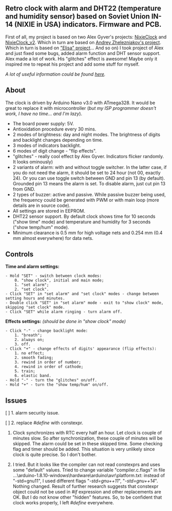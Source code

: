 ## Retro clock with alarm and DHT22 (temperature and humidity sensor) based on Soviet Union IN-14 (NIXIE in USA) indicators. Firmware and PCB.

First of all, my project is based on two Alex Gyver's projects: [NixieClock](https://github.com/AlexGyver/NixieClock) and [NixieClock_v2](https://github.com/AlexGyver/NixieClock_v2). Which in turn are based on [Andrey Zhelezniakov's project](https://itworkclub.ru/arduino-%D1%87%D0%B0%D1%81%D1%8B-%D0%BD%D0%B0-%D0%B3%D0%B0%D0%B7%D0%BE%D1%80%D0%B0%D0%B7%D1%80%D1%8F%D0%B4%D0%BD%D1%8B%D1%85-%D0%B8%D0%BD%D0%B4%D0%B8%D0%BA%D0%B0%D1%82%D0%BE%D1%80%D0%B0%D1%85/). Which in turn is based on ["Elisa" project](http://www.labkit.ru/html/clock?id=470)... And so on)
I took project of Alex and just fixed some bugs, added alarm function and DHT sensor support. Alex made a lot of work. His "glitches" effect is awesome! Maybe only it inspired me to repeat his project and add some stuff for myself.

*A lot of useful information could be found [here](https://alexgyver.ru/nixieclock_v2/).*


## About

The clock is driven by Arduino Nano v3.0 with ATmega328. It would be great to replace it with microcontroller (*but my ISP programmer doesn't work, I have no time... and I'm lazy*).

- The board power supply: 5V.
- Antioxidation procedure every 30 mins.
- 2 modes of brightness: day and night modes. The brightness of digits and backlight changes depending on time.
- 3 modes of indicators backlight.
- 6 modes of digit change - "flip effects".
- "glitches" - really cool effect by Alex Gyver. Indicators flicker randomly. It looks ominously)
- 2 variants of alarm: with and without toggle switcher. In the latter case, if you do not need the alarm, it should be set to 24 hour (not 00, exactly 24). Or you can use toggle switch between GND and pin 13 (by default). Grounded pin 13 means the alarm is set. To disable alarm, just cut pin 13 from GND.
- 2 types of buzzer: active and passive. While passive buzzer being used, the frequency could be generated with PWM or with main loop (more details are in source code).
- All settings are stored in EEPROM.
- DHT22 sensor support. By default clock shows time for 10 seconds ("show time" mode) and temperature and humidity for 3 seconds ("show temp/hum" mode).
- Minimum clearance is 0.5 mm for high voltage nets and 0.254 mm (0.4 mm almost everywhere) for data nets.


## Controls

**Time and alarm settings:**

	- Hold "SET" - switch between clock modes:
		0. "show clock", initial and main mode;
		1. "set alarm";
		2. "set clock".
	- Click "SET" in "set alarm" and "set clock" modes - change between setting hours and minutes.
	- Double click "SET" in "set alarm" mode - exit to "show clock" mode, skipping "set clock" mode.
	- Click "SET" while alarm ringing - turn alarm off.

**Effects settings:**
*(should be done in "show clock" mode)*

	- Click "-" - change backlight mode:
		1. "breath";
		2. always on;
		3. off.
	- Click "+" - change effects of digits' appearance (flip effects):
		1. no effect;
		2. smooth fading;
		3. rewind in order of number;
		4. rewind in order of cathode;
		5. train;
		6. elastic band.
	- Hold "-" - turn the "glitches" on/off.
	- Hold "+" - turn the "show temp/hum" on/off.

## Issues

[  ] 1. alarm security issue.

[  ] 2. replace *#define* with constexpr.

1. Clock synchronizes with RTC every half an hour. Let clock is couple of minutes slow. So after synchronization, these couple of minutes will be skipped. The alarm could be set in these skipped time. Some checking flag and timer should be added. This situation is very unlikely since clock is quite precise. So I don't bother.

2. I tried. But it looks like the compiler can not read constexprs and uses some "default" values.
Tried to change variable "compiler.c.flags" in file ...\arduino-1.8.10-windows\hardware\arduino\avr\platform.txt: instead of "-std=gnu11", I used different flags "*-std=gnu++11*", "*-std=gnu++14*". Nothing changed.
Result of further research suggests that constexpr object could not be used in *#if* expression and other replacements are OK. But I do not know other "hidden" features. So, to be confident that clock works properly, I left *#define* everywhere.
